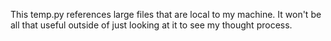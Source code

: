 This temp.py references large files that are local to my machine. It won't be
all that useful outside of just looking at it to see my thought process.
